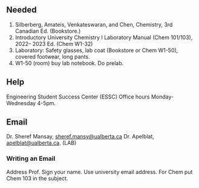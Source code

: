 ## Needed
1. Silberberg, Amateis, Venkateswaran, and Chen, Chemistry, 3rd Canadian Ed. (Bookstore.)
3. Introductory University Chemistry I Laboratory Manual (Chem 101/103), 2022– 2023 Ed. (Chem W1-32)
4. Laboratory: Safety glasses, lab coat (Bookstore or Chem W1-50), covered footwear, long pants.
5. W1-50 (room) buy lab notebook. Do prelab.

## Help
Engineering Student Success Center (ESSC)
Office hours Monday-Wednesday 4-5pm.

## Email
Dr. Sheref Mansay, sheref.mansy@ualberta.ca
Dr. Apelblat, apelblat@ualberta.ca. (LAB)

### Writing an Email
Address Prof.
Sign your name.
Use university email address.
For Chem put Chem 103 in the subject.